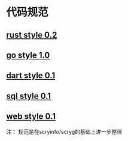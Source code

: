# 代码规范  
## [rust style 0.2](./codestyle_rust-cn.md)
## [go style 1.0](./codestyle_go-cn.md)
## [dart style 0.1](./codestyle_dart-cn.md)
## [sql style 0.1](./codestyle_sql-cn.md)
## [web style 0.1](./codestyle_web-cn.md)
注： 规范是在scryinfo/scryg的基础上进一步整理